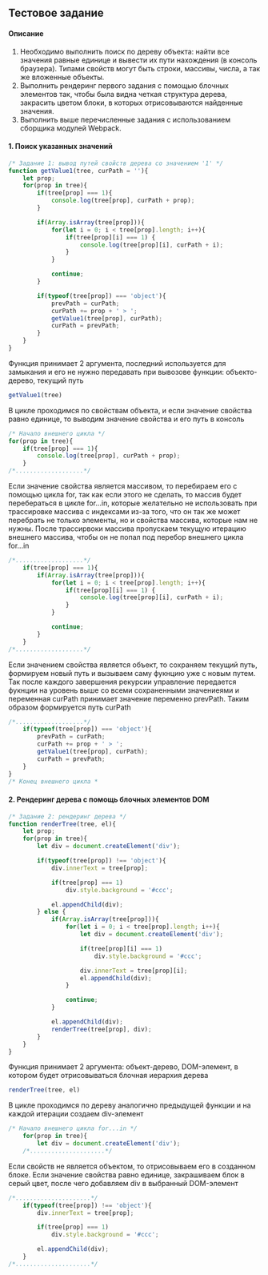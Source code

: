 ## Тестовое задание
#### Описание
1. Необходимо выполнить поиск по дереву объекта: найти все значения равные единице и вывести их пути нахождения (в консоль браузера). 
Типами свойств могут быть строки, массивы, числа, а так же вложенные объекты.
2. Выполнить рендеринг первого задания с помощью блочных элементов так, чтобы была видна четкая структура дерева,
закрасить цветом блоки, в которых отрисовываются найденные значения.
3. Выполнить выше перечисленные задания с использованием сборщика модулей Webpack.

#### 1. Поиск указанных значений
```javascript
/* Задание 1: вывод путей свойств дерева со значением '1' */
function getValue1(tree, curPath = ''){
    let prop;
    for(prop in tree){
        if(tree[prop] === 1){
            console.log(tree[prop], curPath + prop);
        }

        if(Array.isArray(tree[prop])){
            for(let i = 0; i < tree[prop].length; i++){
                if(tree[prop][i] === 1) {
                    console.log(tree[prop][i], curPath + i);
                }
            }

            continue;
        }

        if(typeof(tree[prop]) === 'object'){
            prevPath = curPath;
            curPath += prop + ' > ';
            getValue1(tree[prop], curPath);
            curPath = prevPath;
        }
    }
}
```
Функция принимает 2 аргумента, последний используется для замыкания и его не нужно передавать при вывозове функции: объекто-дерево, текущий путь
```javascript
getValue1(tree) 
```
В цикле проходимся по свойствам объекта, и если значение свойства равно единице, то выводим значение свойства и его путь в консоль
```javascript
/* Начало внешнего цикла */
for(prop in tree){
    if(tree[prop] === 1){
        console.log(tree[prop], curPath + prop);
    }
/*...................*/
```
Если значение свойства является массивом, то перебираем его с помощью цикла for, так как если этого не сделать,
то массив будет перебераться в цикле for...in, которые желательно не использовать при трассировке массива с индексами из-за того, что он так же может перебрать не только элементы, но и свойства массива, которые нам не нужны. После трассирвоки массива пропускаем текущую итерацию внешнего массива, чтобы он не попал под перебор внешнего цикла for...in
```javascript
/*...................*/
    if(tree[prop] === 1){
        if(Array.isArray(tree[prop])){
            for(let i = 0; i < tree[prop].length; i++){
                if(tree[prop][i] === 1) {
                    console.log(tree[prop][i], curPath + i);
                }
            }

            continue;
        }
    }
/*...................*/
```
Если значением свойства является объект, то сохраняем текущий путь, формируем новый путь и вызываем саму фукнцию уже с новым путем. Так после каждого завершения рекурсии управление передается фукнции на уровень выше со всеми сохраненными значениеями и переменная curPath принимает значение переменно prevPath. Таким образом формируется путь curPath
```javascript
/*...................*/
    if(typeof(tree[prop]) === 'object'){
        prevPath = curPath;
        curPath += prop + ' > ';
        getValue1(tree[prop], curPath);
        curPath = prevPath;
    }
}
/* Конец внешнего цикла *
```
#### 2. Рендеринг дерева с помощь блочных элементов DOM
```javascript
/* Задание 2: рендеринг дерева */
function renderTree(tree, el){
    let prop;
    for(prop in tree){
        let div = document.createElement('div');

        if(typeof(tree[prop]) !== 'object'){
            div.innerText = tree[prop];

            if(tree[prop] === 1)
                div.style.background = '#ccc';

            el.appendChild(div);
        } else {
            if(Array.isArray(tree[prop])){
                for(let i = 0; i < tree[prop].length; i++){
                    let div = document.createElement('div');

                    if(tree[prop][i] === 1)
                        div.style.background = '#ccc';

                    div.innerText = tree[prop][i];
                    el.appendChild(div);
                }

                continue;
            }

            el.appendChild(div);
            renderTree(tree[prop], div);
        }
    }
}
```
Функция принимает 2 аргумента: объект-дерево, DOM-элемент, в котором будет отрисовываться блочная иерархия дерева
```javascript
renderTree(tree, el)
```
В цикле проходимся по дереву аналогично предыдущей функции и на каждой итерации создаем div-элемент
```javascript
/* Начало внешнего цикла for...in */
    for(prop in tree){
        let div = document.createElement('div');
    /*.....................*/
```
Если свойств не является объектом, то отрисовываем его в созданном блоке. Если значение свойства равно единице,
закрашиваем блок в серый цвет, после чего добавляем div в выбранный DOM-элемент
```javascript
/*.....................*/
    if(typeof(tree[prop]) !== 'object'){
        div.innerText = tree[prop];

        if(tree[prop] === 1)
            div.style.background = '#ccc';

        el.appendChild(div);
    }
/*.....................*/
```
